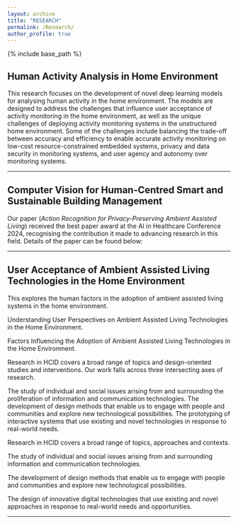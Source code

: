 ```yaml
---
layout: archive
title: "RESEARCH"
permalink: /Research/
author_profile: true
---
```


{% include base_path %}

## Human Activity Analysis in Home Environment

This research focuses on the development of novel deep learning models for analysing human activity in the home environment. The models are designed to address the challenges that influence user acceptance of activity monitoring in the home environment, as well as the unique challenges of deploying activity monitoring systems in the unstructured home environment. Some of the challenges include balancing the trade-off between accuracy and efficiency to enable accurate activity monitoring on low-cost resource-constrained embedded systems, privacy and data security in monitoring systems, and user agency and autonomy over monitoring systems.  

---

## Computer Vision for Human-Centred Smart and Sustainable Building Management
Our paper (*Action Recognition for Privacy-Preserving Ambient Assisted Living*) received the best paper award at the AI in Healthcare Conference 2024, recognising the contribution it made to advancing research in this field. Details of the paper can be found below:

---

## User Acceptance of Ambient Assisted Living Technologies in the Home Environment

This explores the human factors in the adoption of ambient assisted living systems in the home environment.

Understanding User Perspectives on Ambient Assisted Living Technologies in the Home Environment.

Factors Influencing the Adoption of Ambient Assisted Living Technologies in the Home Environment.



Research in HCID covers a broad range of topics and design-oriented studies and interventions. Our work falls across three intersecting axes of research.

The study of individual and social issues arising from and surrounding the proliferation of information and communication technologies.
The development of design methods that enable us to engage with people and communities and explore new technological possibilities.
The prototyping of interactive systems that use existing and novel technologies in response to real-world needs.


Research in HCID covers a broad range of topics, approaches and contexts.



The study of individual and social issues arising from and surrounding information and communication technologies.

The development of design methods that enable us to engage with people and communities and explore new technological possibilities.

The design of innovative digital technologies that use existing and novel approaches in response to real-world needs and opportunities.


---
